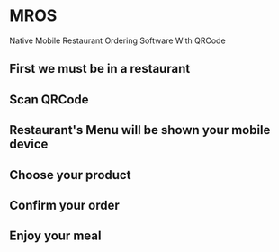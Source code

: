# MROS
Native Mobile Restaurant Ordering Software With QRCode

## First we must be in a restaurant
## Scan QRCode
## Restaurant's Menu will be shown your mobile device
## Choose your product
## Confirm your order
## Enjoy your meal
